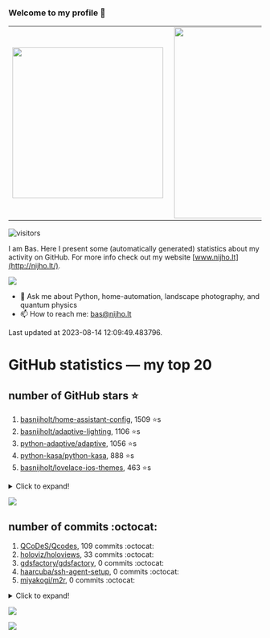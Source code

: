 ### Welcome to my profile 👋

<center>
  <table>
    <tr>
        <td><img width="300px" align="left" src="https://github-readme-stats.vercel.app/api/top-langs/?username=basnijholt&hide=TeX,Jupyter%20Notebook&layout=compact&theme=radical" /></td>
        <td><img align='right' src="https://github-readme-stats.vercel.app/api?username=basnijholt&show_icons=true&theme=radical" width="380"></td>
    </tr>
  </table>
</center>

![visitors](https://visitor-badge.glitch.me/badge?page_id=basnijholt.visitor-badge)

I am Bas. Here I present some (automatically generated) statistics about my activity on GitHub. For more info check out my website [www.nijho.lt](http://nijho.lt/).

![](https://www.nijho.lt/authors/admin/avatar_hu9e60e4b9bc120dfb6a666009f2878da6_182107_250x250_fill_q90_lanczos_center.jpg)

- 💬 Ask me about Python, home-automation, landscape photography, and quantum physics
- 📫 How to reach me: bas@nijho.lt

Last updated at 2023-08-14 12:09:49.483796.

# GitHub statistics — my top 20

## number of GitHub stars ⭐️

1. [basnijholt/home-assistant-config](https://github.com/basnijholt/home-assistant-config/), 1509 ⭐️s
2. [basnijholt/adaptive-lighting](https://github.com/basnijholt/adaptive-lighting/), 1106 ⭐️s
3. [python-adaptive/adaptive](https://github.com/python-adaptive/adaptive/), 1056 ⭐️s
4. [python-kasa/python-kasa](https://github.com/python-kasa/python-kasa/), 888 ⭐️s
5. [basnijholt/lovelace-ios-themes](https://github.com/basnijholt/lovelace-ios-themes/), 463 ⭐️s
<details><summary>Click to expand!</summary>

6. [basnijholt/lovelace-ios-dark-mode-theme](https://github.com/basnijholt/lovelace-ios-dark-mode-theme/), 420 ⭐️s
7. [basnijholt/miflora](https://github.com/basnijholt/miflora/), 358 ⭐️s
8. [basnijholt/rsync-time-machine.py](https://github.com/basnijholt/rsync-time-machine.py/), 333 ⭐️s
9. [topocm/topocm_content](https://github.com/topocm/topocm_content/), 245 ⭐️s
10. [basnijholt/home-assistant-streamdeck-yaml](https://github.com/basnijholt/home-assistant-streamdeck-yaml/), 132 ⭐️s
11. [basnijholt/home-assistant-macbook-touch-bar](https://github.com/basnijholt/home-assistant-macbook-touch-bar/), 92 ⭐️s
12. [kwant-project/kwant](https://github.com/kwant-project/kwant/), 76 ⭐️s
13. [basnijholt/markdown-code-runner](https://github.com/basnijholt/markdown-code-runner/), 73 ⭐️s
14. [basnijholt/home-assistant-streamdeck-yaml-addon](https://github.com/basnijholt/home-assistant-streamdeck-yaml-addon/), 47 ⭐️s
15. [basnijholt/aiokef](https://github.com/basnijholt/aiokef/), 32 ⭐️s
16. [basnijholt/thesis-cover](https://github.com/basnijholt/thesis-cover/), 26 ⭐️s
17. [basnijholt/instacron](https://github.com/basnijholt/instacron/), 20 ⭐️s
18. [basnijholt/adaptive-scheduler](https://github.com/basnijholt/adaptive-scheduler/), 17 ⭐️s
19. [basnijholt/addon-otmonitor](https://github.com/basnijholt/addon-otmonitor/), 15 ⭐️s
20. [kwant-project/kwant-tutorial-2016](https://github.com/kwant-project/kwant-tutorial-2016/), 13 ⭐️s

</details>

![](https://github.com/basnijholt/basnijholt/raw/main/stars_over_time.png)

## number of commits :octocat:

1. [QCoDeS/Qcodes](https://github.com/QCoDeS/Qcodes/), 109 commits :octocat:
2. [holoviz/holoviews](https://github.com/holoviz/holoviews/), 33 commits :octocat:
3. [gdsfactory/gdsfactory](https://github.com/gdsfactory/gdsfactory/), 0 commits :octocat:
4. [haarcuba/ssh-agent-setup](https://github.com/haarcuba/ssh-agent-setup/), 0 commits :octocat:
5. [miyakogi/m2r](https://github.com/miyakogi/m2r/), 0 commits :octocat:
<details><summary>Click to expand!</summary>

6. [sdouglas/cadnano2](https://github.com/sdouglas/cadnano2/), 0 commits :octocat:
7. [basnijholt/molecular-dynamics-Python](https://github.com/basnijholt/molecular-dynamics-Python/), 0 commits :octocat:
8. [basnijholt/mumpy](https://github.com/basnijholt/mumpy/), 0 commits :octocat:
9. [conda-forge/adaptive-feedstock](https://github.com/conda-forge/adaptive-feedstock/), 0 commits :octocat:
10. [binance-exchange/binance-official-api-docs](https://github.com/binance-exchange/binance-official-api-docs/), 0 commits :octocat:
11. [CamDavidsonPilon/Probabilistic-Programming-and-Bayesian-Methods-for-Hackers](https://github.com/CamDavidsonPilon/Probabilistic-Programming-and-Bayesian-Methods-for-Hackers/), 0 commits :octocat:
12. [synesthesiam/hassio-addons](https://github.com/synesthesiam/hassio-addons/), 0 commits :octocat:
13. [basnijholt/Schrodinger-time-evolution](https://github.com/basnijholt/Schrodinger-time-evolution/), 0 commits :octocat:
14. [RobinUS2/golang-moving-average](https://github.com/RobinUS2/golang-moving-average/), 0 commits :octocat:
15. [Homebrew/homebrew-cask](https://github.com/Homebrew/homebrew-cask/), 0 commits :octocat:
16. [Christophe31/screenutils](https://github.com/Christophe31/screenutils/), 0 commits :octocat:
17. [conda-forge/dataproperty-feedstock](https://github.com/conda-forge/dataproperty-feedstock/), 0 commits :octocat:
18. [craigbarratt/hass-pyscript-jupyter](https://github.com/craigbarratt/hass-pyscript-jupyter/), 0 commits :octocat:
19. [RMerl/asuswrt-merlin](https://github.com/RMerl/asuswrt-merlin/), 0 commits :octocat:
20. [basnijholt/azure-agent-jupyter-minimal-notebook](https://github.com/basnijholt/azure-agent-jupyter-minimal-notebook/), 0 commits :octocat:

</details>

![](https://github.com/basnijholt/basnijholt/raw/main/commits_per_hour.png)

![](https://github.com/basnijholt/basnijholt/raw/main/commits_per_weekday.png)

